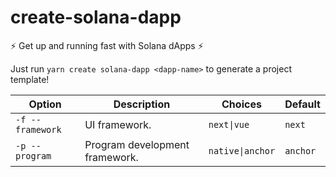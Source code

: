# create-solana-dapp

:zap: Get up and running fast with Solana dApps :zap:   

Just run `yarn create solana-dapp <dapp-name>` to generate a project template!   

| Option | Description    | Choices    | Default    |
| ------ | -------------- | ---------- | ---------- |
| `-f --framework` | UI framework. | `next\|vue` | `next` |
| `-p --program` | Program development framework. | `native\|anchor` | `anchor` |